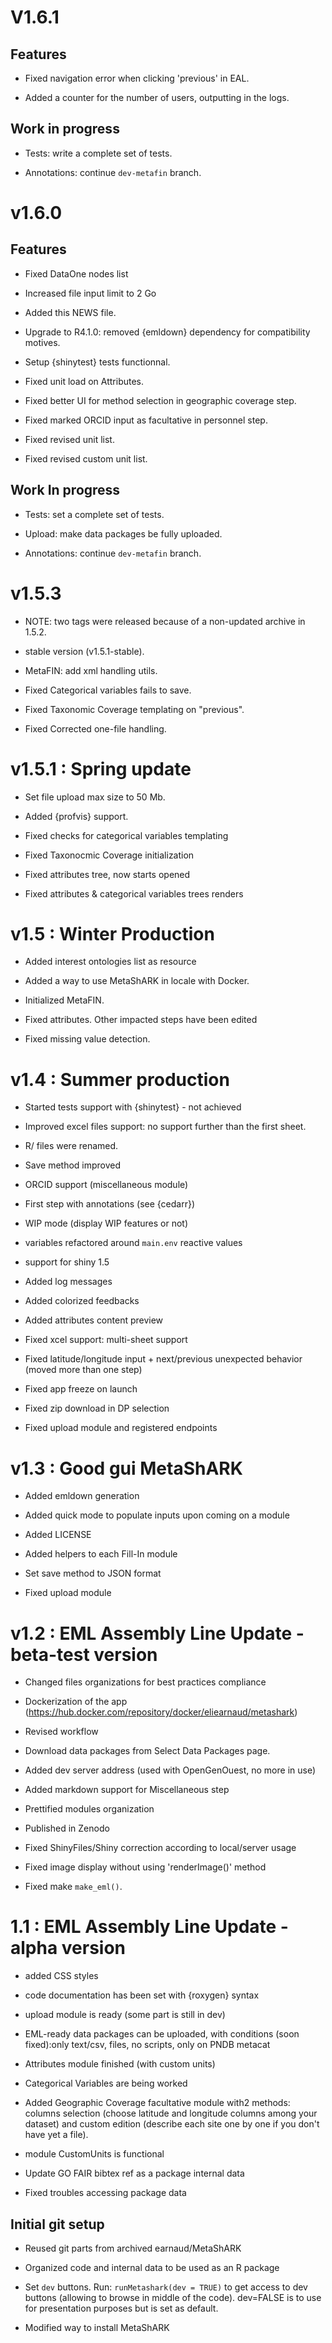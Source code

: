 # V1.6.1

## Features 

* Fixed navigation error when clicking 'previous' in EAL.

* Added a counter for the number of users, outputting in the logs.

## Work in progress

* Tests: write a complete set of tests. 

* Annotations: continue `dev-metafin` branch.

# v1.6.0

## Features

* Fixed DataOne nodes list

* Increased file input limit to 2 Go

* Added this NEWS file.

* Upgrade to R4.1.0: removed {emldown} dependency for compatibility motives.

* Setup {shinytest} tests functionnal. 

* Fixed unit load on Attributes.

* Fixed better UI for method selection in geographic coverage step.

* Fixed marked ORCID input as facultative in personnel step.

* Fixed revised unit list.

* Fixed revised custom unit list.

## Work In progress

* Tests: set a complete set of tests. 

* Upload: make data packages be fully uploaded.

* Annotations: continue `dev-metafin` branch.

# v1.5.3

* NOTE: two tags were released because of a non-updated archive in 1.5.2.

* stable version (v1.5.1-stable).

* MetaFIN: add xml handling utils.

* Fixed Categorical variables fails to save.

* Fixed Taxonomic Coverage templating on "previous".

* Fixed Corrected one-file handling.

# v1.5.1 : Spring update 

* Set file upload max size to 50 Mb.

* Added {profvis} support.

* Fixed checks for categorical variables templating

* Fixed Taxonocmic Coverage initialization

* Fixed attributes tree, now starts opened

* Fixed attributes & categorical variables trees renders

# v1.5 : Winter Production 

* Added interest ontologies list as resource

* Added a way to use MetaShARK in locale with Docker.

* Initialized MetaFIN.

* Fixed attributes. Other impacted steps have been edited

* Fixed missing value detection.

# v1.4 : Summer production 

* Started tests support with {shinytest} - not achieved

* Improved excel files support: no support further than the first sheet.

* R/ files were renamed.

* Save method improved

* ORCID support (miscellaneous module)

* First step with annotations (see {cedarr})

* WIP mode (display WIP features or not)

* variables refactored around `main.env` reactive values

* support for shiny 1.5

* Added log messages

* Added colorized feedbacks

* Added attributes content preview

* Fixed xcel support: multi-sheet support

* Fixed latitude/longitude input + next/previous unexpected behavior (moved more than one step)

* Fixed app freeze on launch

* Fixed zip download in DP selection

* Fixed upload module and registered endpoints

# v1.3 : Good gui MetaShARK

* Added emldown generation

* Added quick mode to populate inputs upon coming on a module

* Added LICENSE

* Added helpers to each Fill-In module

* Set save method to JSON format

* Fixed upload module

# v1.2 : EML Assembly Line Update - beta-test version

* Changed files organizations for best practices compliance

* Dockerization of the app (https://hub.docker.com/repository/docker/eliearnaud/metashark)

* Revised workflow

* Download data packages from Select Data Packages page.

* Added dev server address (used with OpenGenOuest, no more in use)

* Added markdown support for Miscellaneous step

* Prettified modules organization

* Published in Zenodo

* Fixed ShinyFiles/Shiny correction according to local/server usage

* Fixed image display without using 'renderImage()' method

* Fixed make `make_eml()`.

# 1.1 : EML Assembly Line Update - alpha version

* added CSS styles

* code documentation has been set with {roxygen} syntax

* upload module is ready (some part is still in dev)

* EML-ready data packages can be uploaded, with conditions (soon fixed):only text/csv, files, no scripts, only on PNDB metacat

* Attributes module finished (with custom units)

* Categorical Variables are being worked

* Added Geographic Coverage facultative module with2 methods: columns selection (choose latitude and longitude columns among your dataset) and custom edition (describe each site one by one if you don't have yet a file).

* module CustomUnits is functional

* Update GO FAIR bibtex ref as a package internal data

* Fixed troubles accessing package data

## Initial git setup 

* Reused git parts from archived earnaud/MetaShARK

* Organized code and internal data to be used as an R package

* Set `dev` buttons. Run: `runMetashark(dev = TRUE)` to get access to dev buttons (allowing to browse in middle of the code). dev=FALSE is to use for presentation purposes but is set as default.

* Modified way to install MetaShARK
